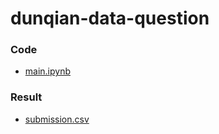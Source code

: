 # dunqian-data-question

### Code
- [main.ipynb](https://github.com/A-baoYang/dunqian-data-question/blob/main/main.ipynb)

### Result
- [submission.csv](https://github.com/A-baoYang/dunqian-data-question/blob/main/submission.csv)
